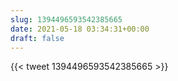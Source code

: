 ```yaml
---
slug: 1394496593542385665
date: 2021-05-18 03:34:31+00:00
draft: false
---
```


{{< tweet 1394496593542385665 >}}

